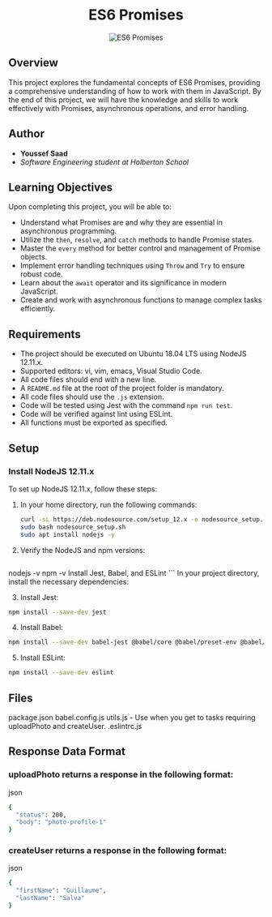 <div align="center">
  <h1>ES6 Promises</h1>
  <img src="image-url-here" alt="ES6 Promises">
</div>

## Overview

This project explores the fundamental concepts of ES6 Promises, providing a comprehensive understanding of how to work with them in JavaScript. By the end of this project, we will have the knowledge and skills to work effectively with Promises, asynchronous operations, and error handling.

## Author

- **Youssef Saad**
- *Software Engineering student at Holberton School*

## Learning Objectives

Upon completing this project, you will be able to:

- Understand what Promises are and why they are essential in asynchronous programming.
- Utilize the `then`, `resolve`, and `catch` methods to handle Promise states.
- Master the `every` method for better control and management of Promise objects.
- Implement error handling techniques using `Throw` and `Try` to ensure robust code.
- Learn about the `await` operator and its significance in modern JavaScript.
- Create and work with asynchronous functions to manage complex tasks efficiently.

## Requirements

- The project should be executed on Ubuntu 18.04 LTS using NodeJS 12.11.x.
- Supported editors: vi, vim, emacs, Visual Studio Code.
- All code files should end with a new line.
- A `README.md` file at the root of the project folder is mandatory.
- All code files should use the `.js` extension.
- Code will be tested using Jest with the command `npm run test`.
- Code will be verified against lint using ESLint.
- All functions must be exported as specified.

## Setup

### Install NodeJS 12.11.x

To set up NodeJS 12.11.x, follow these steps:

1. In your home directory, run the following commands:

   ```bash
   curl -sL https://deb.nodesource.com/setup_12.x -o nodesource_setup.sh
   sudo bash nodesource_setup.sh
   sudo apt install nodejs -y
   ```
2. Verify the NodeJS and npm versions:

	```bash
nodejs -v
npm -v
Install Jest, Babel, and ESLint
    ``` 
In your project directory, install the necessary dependencies:

3. Install Jest:
```bash
npm install --save-dev jest
```
4. Install Babel:
```bash
npm install --save-dev babel-jest @babel/core @babel/preset-env @babel/cli
```
5. Install ESLint:
```bash
npm install --save-dev eslint
```

## Files

package.json
babel.config.js
utils.js - Use when you get to tasks requiring uploadPhoto and createUser.
.eslintrc.js

## Response Data Format

### uploadPhoto returns a response in the following format:
json
```bash
{
  "status": 200,
  "body": "photo-profile-1"
}
```
### createUser returns a response in the following format:
json
```bash
{
  "firstName": "Guillaume",
  "lastName": "Salva"
}
```
